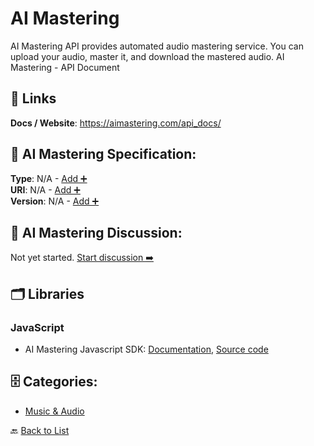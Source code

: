 # AI Mastering

AI Mastering API provides automated audio mastering service. You can upload your audio, master it, and download the mastered audio.  AI Mastering - API Document

##  🔗 Links
**Docs / Website**: https://aimastering.com/api_docs/

## 🧬 AI Mastering Specification:
**Type**: N/A - [Add ➕](https://github.com/apis-list/apis-list/edit/main/apis.yaml#123)  
**URI**: N/A - [Add ➕](https://github.com/apis-list/apis-list/edit/main/apis.yaml#123)  
**Version**: N/A - [Add ➕](https://github.com/apis-list/apis-list/edit/main/apis.yaml#123)

## 💬 AI Mastering Discussion:
Not yet started. [Start discussion ➡️](https://github.com/apis-list/apis-list/discussions/new)

## 🗂️ Libraries
### JavaScript
- AI Mastering Javascript SDK: [Documentation](https://aimastering.com/api_docs/), [Source code](https://github.com/ai-mastering/aimastering-js)


## 🗄️ Categories:
- [Music & Audio](https://github.com/apis-list/apis-list#music--audio-)

🔙  [Back to List](https://github.com/apis-list/apis-list)
